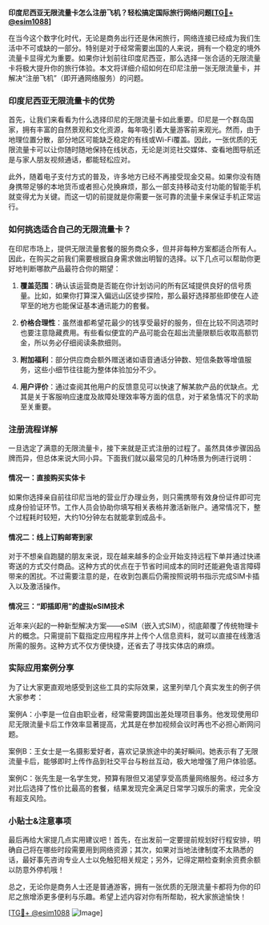 **印度尼西亚无限流量卡怎么注册飞机？轻松搞定国际旅行网络问题[[TG💪+ @esim1088](https://t.me/s/esim1088)]**

在当今这个数字化时代，无论是商务出行还是休闲旅行，网络连接已经成为我们生活中不可或缺的一部分。特别是对于经常需要出国的人来说，拥有一个稳定的境外流量卡显得尤为重要。如果你计划前往印度尼西亚，那么选择一张合适的无限流量卡将极大提升你的旅行体验。本文将详细介绍如何在印尼注册一张无限流量卡，并解决“注册飞机”（即开通网络服务）的问题。

### 印度尼西亚无限流量卡的优势

首先，让我们来看看为什么选择印尼的无限流量卡如此重要。印尼是一个群岛国家，拥有丰富的自然景观和文化资源，每年吸引着大量游客前来观光。然而，由于地理位置分散，部分地区可能缺乏稳定的有线或Wi-Fi覆盖。因此，一张优质的无限流量卡可以让你随时随地保持在线状态，无论是浏览社交媒体、查看地图导航还是与家人朋友视频通话，都能轻松应对。

此外，随着电子支付方式的普及，许多地方已经不再接受现金交易。如果你没有随身携带足够的本地货币或者担心兑换麻烦，那么一部支持移动支付功能的智能手机就变得尤为关键。而这一切的前提就是你需要一张可靠的流量卡来保证手机正常运行。

### 如何挑选适合自己的无限流量卡？

在印尼市场上，提供无限流量套餐的服务商众多，但并非每种方案都适合所有人。因此，在购买之前我们需要根据自身需求做出明智的选择。以下几点可以帮助你更好地判断哪款产品最符合你的期望：

1. **覆盖范围**：确认该运营商是否能在你计划访问的所有区域提供良好的信号质量。比如，如果你打算深入偏远山区徒步探险，那么最好选择那些即使在人迹罕至的地方也能保证基本通讯能力的套餐。
   
2. **价格合理性**：虽然谁都希望花最少的钱享受最好的服务，但在比较不同选项时也要注意隐藏费用。有些看似便宜的产品可能会在超出流量限额后收取高额罚金，所以务必仔细阅读条款细则。

3. **附加福利**：部分供应商会额外赠送诸如语音通话分钟数、短信条数等增值服务，这些小细节往往能为整体体验加分不少。

4. **用户评价**：通过查阅其他用户的反馈意见可以快速了解某款产品的优缺点。尤其是关于客服响应速度及故障处理效率等方面的信息，对于紧急情况下的求助至关重要。

### 注册流程详解

一旦选定了满意的无限流量卡，接下来就是正式注册的过程了。虽然具体步骤因品牌而异，但总体来说大同小异。下面我们就以最常见的几种场景为例进行说明：

#### 情况一：直接购买实体卡

如果你选择亲自前往印尼当地的营业厅办理业务，则只需携带有效身份证件即可完成身份验证环节。工作人员会协助你填写相关表格并激活新账户。通常情况下，整个过程耗时较短，大约10分钟左右就能拿到成品卡。

#### 情况二：线上订购邮寄到家

对于不想亲自跑腿的朋友来说，现在越来越多的企业开始支持远程下单并通过快递寄送的方式交付商品。这种方式的优点在于节省时间成本的同时还能避免语言障碍带来的困扰。不过需要注意的是，在收到包裹后仍需按照说明书指示完成SIM卡插入以及激活操作。

#### 情况三：“即插即用”的虚拟eSIM技术

近年来兴起的一种新型解决方案——eSIM（嵌入式SIM），彻底颠覆了传统物理卡片的概念。只需提前下载指定应用程序并上传个人信息资料，就可以直接在线激活所需的服务。这种方式不仅方便快捷，还省去了寻找实体店的麻烦。

### 实际应用案例分享

为了让大家更直观地感受到这些工具的实际效果，这里列举几个真实发生的例子供大家参考：

案例A：小李是一位自由职业者，经常需要跨国出差处理项目事务。他发现使用印尼无限流量卡后工作效率显著提高，尤其是在参加视频会议时再也不必担心断网问题。

案例B：王女士是一名摄影爱好者，喜欢记录旅途中的美好瞬间。她表示有了无限流量卡后，能够即时上传作品到社交平台与粉丝互动，极大地增强了用户体验感。

案例C：张先生是一名学生党，预算有限但又渴望享受高质量网络服务。经过多方对比后选择了性价比最高的套餐，结果发现完全满足日常学习娱乐的需求，完全没有超支风险。

### 小贴士&注意事项

最后再给大家提几点实用建议吧！首先，在出发前一定要提前规划好行程安排，明确自己将在哪些时段需要用到网络资源；其次，如果对当地法律制度不太熟悉的话，最好事先咨询专业人士以免触犯相关规定；另外，记得定期检查剩余资费余额以防意外停机哦！

总之，无论你是商务人士还是普通游客，拥有一张优质的无限流量卡都将为你的印尼之旅增添更多便利与乐趣。希望上述内容对你有所帮助，祝大家旅途愉快！

[[TG💪+ @esim1088](https://t.me/s/esim1088) ![Image](https://i.postimg.cc/4NQfJmqS/Snipaste-2025-05-13-00-14-12.png)]